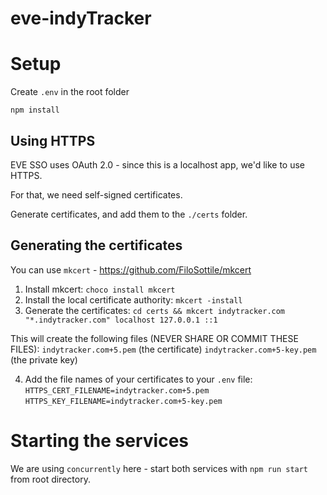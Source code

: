 # eve-indyTracker

# Setup

Create `.env` in the root folder

`npm install`

## Using HTTPS

EVE SSO uses OAuth 2.0 - since this is a localhost app, we'd like to use HTTPS.

For that, we need self-signed certificates.

Generate certificates, and add them to the `./certs` folder.

## Generating the certificates

You can use `mkcert` - https://github.com/FiloSottile/mkcert

1. Install mkcert:
   `choco install mkcert`
2. Install the local certificate authority:
   `mkcert -install`
3. Generate the certificates:
   `cd certs && mkcert indytracker.com "*.indytracker.com" localhost 127.0.0.1 ::1`

This will create the following files (NEVER SHARE OR COMMIT THESE FILES):
`indytracker.com+5.pem` (the certificate)
`indytracker.com+5-key.pem` (the private key)

4. Add the file names of your certificates to your `.env` file:
   `HTTPS_CERT_FILENAME=indytracker.com+5.pem`
   `HTTPS_KEY_FILENAME=indytracker.com+5-key.pem`

# Starting the services

We are using `concurrently` here - start both services with `npm run start` from root directory.

